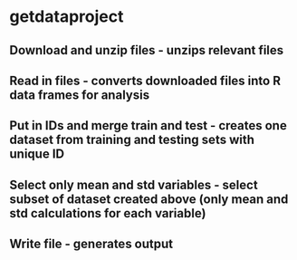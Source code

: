 # getdataproject
## Download and unzip files - unzips relevant files
## Read in files - converts downloaded files into R data frames for analysis
## Put in IDs and merge train and test - creates one dataset from training and testing sets with unique ID
## Select only mean and std variables - select subset of dataset created above (only mean and std calculations for each variable)
## Write file - generates output
